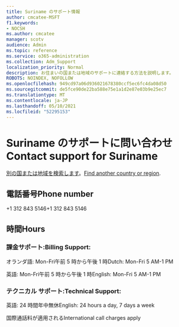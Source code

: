 ```yaml
---
title: Suriname のサポート情報
author: cmcatee-MSFT
f1.keywords:
- NOCSH
ms.author: cmcatee
manager: scotv
audience: Admin
ms.topic: reference
ms.service: o365-administration
ms.collection: Adm_Support
localization_priority: Normal
description: お住まいの国または地域のサポートに連絡する方法を説明します。
ROBOTS: NOINDEX, NOFOLLOW
ms.openlocfilehash: 949cd97a06d936021678380ccf5ec6fc4da08d50
ms.sourcegitcommit: de5fce90de22ba588e75e1a1d2e87e03b9e25ec7
ms.translationtype: MT
ms.contentlocale: ja-JP
ms.lasthandoff: 05/10/2021
ms.locfileid: "52295153"
---
```

# <a name="contact-support-for-suriname"></a><span data-ttu-id="fe8ef-103">Suriname のサポートに問い合わせ</span><span class="sxs-lookup"><span data-stu-id="fe8ef-103">Contact support for Suriname</span></span>

<span data-ttu-id="fe8ef-104">[別の国または地域を検索します](../../business-video/get-help-support.md)。</span><span class="sxs-lookup"><span data-stu-id="fe8ef-104">[Find another country or region](../../business-video/get-help-support.md).</span></span>

## <a name="phone-number"></a><span data-ttu-id="fe8ef-105">電話番号</span><span class="sxs-lookup"><span data-stu-id="fe8ef-105">Phone number</span></span>
<span data-ttu-id="fe8ef-106">+1 312 843 5146</span><span class="sxs-lookup"><span data-stu-id="fe8ef-106">+1 312 843 5146</span></span>

## <a name="hours"></a><span data-ttu-id="fe8ef-107">時間</span><span class="sxs-lookup"><span data-stu-id="fe8ef-107">Hours</span></span>
### <a name="billing-support"></a><span data-ttu-id="fe8ef-108">課金サポート:</span><span class="sxs-lookup"><span data-stu-id="fe8ef-108">Billing Support:</span></span>

<span data-ttu-id="fe8ef-109">オランダ語: Mon-Fri午前 5 時から午後 1 時</span><span class="sxs-lookup"><span data-stu-id="fe8ef-109">Dutch: Mon-Fri 5 AM-1 PM</span></span>

<span data-ttu-id="fe8ef-110">英語: Mon-Fri午前 5 時から午後 1 時</span><span class="sxs-lookup"><span data-stu-id="fe8ef-110">English: Mon-Fri 5 AM-1 PM</span></span>

### <a name="technical-support"></a><span data-ttu-id="fe8ef-111">テクニカル サポート:</span><span class="sxs-lookup"><span data-stu-id="fe8ef-111">Technical Support:</span></span>

<span data-ttu-id="fe8ef-112">英語: 24 時間年中無休</span><span class="sxs-lookup"><span data-stu-id="fe8ef-112">English: 24 hours a day, 7 days a week</span></span>

<span data-ttu-id="fe8ef-113">国際通話料が適用される</span><span class="sxs-lookup"><span data-stu-id="fe8ef-113">International call charges apply</span></span>
